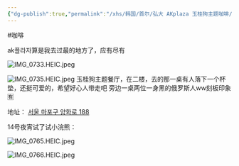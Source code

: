 ```yaml
---
{"dg-publish":true,"permalink":"/xhs/韩国/首尔/弘大 AKplaza 玉桂狗主题咖啡/","tags":["rednote","首尔"],"created":"2024-11-14","updated":"2025-04-13T16:53:13.881+08:00"}
---
```


#咖啡 

ak플라자算是我去过最的地方了，应有尽有

![IMG_0733.HEIC.jpeg](/img/user/xhs/%E9%9F%A9%E5%9B%BD/%E9%A6%96%E5%B0%94/attachments/IMG_0733.HEIC.jpeg)

![IMG_0735.HEIC.jpeg](/img/user/xhs/%E9%9F%A9%E5%9B%BD/%E9%A6%96%E5%B0%94/attachments/IMG_0735.HEIC.jpeg)
玉桂狗主题餐厅，在二楼，去的那一桌有人落下一个杯垫，还挺可爱的，希望好心人带走吧
旁边一桌两位一身黑的俄罗斯人ww刻板印象🈶

地址：
[서울 마포구 양화로 188](https://pcmap.place.naver.com/place/1982416889/home?entry=bmp&from=map&fromPanelNum=2&timestamp=202504131651&locale=ko&svcName=map_pcv5&searchText=ak%ED%94%8C%EB%9D%BC%EC%9E%90#)


14号夜宵试了试小浣熊：

![IMG_0765.HEIC.jpeg](/img/user/xhs/%E9%9F%A9%E5%9B%BD/%E9%A6%96%E5%B0%94/attachments/IMG_0765.HEIC.jpeg)

![IMG_0766.HEIC.jpeg](/img/user/xhs/%E9%9F%A9%E5%9B%BD/%E9%A6%96%E5%B0%94/attachments/IMG_0766.HEIC.jpeg)
